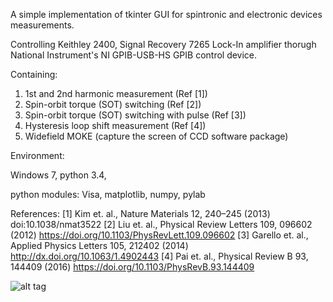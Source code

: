 A simple implementation of tkinter GUI for spintronic and electronic devices measurements.

Controlling Keithley 2400, Signal Recovery 7265 Lock-In amplifier thorugh National Instrument's NI GPIB-USB-HS GPIB control device.

Containing:

1. 1st and 2nd harmonic measurement (Ref [1])
2. Spin-orbit torque (SOT) switching (Ref [2])
3. Spin-orbit torque (SOT) switching with pulse (Ref [3])
4. Hysteresis loop shift measurement (Ref [4])
5. Widefield MOKE (capture the screen of CCD software package)

Environment:

Windows 7, python 3.4, 

python modules: Visa, matplotlib, numpy, pylab

References:
[1] Kim et. al., Nature Materials  12, 240–245 (2013) doi:10.1038/nmat3522
[2] Liu et. al., Physical Review Letters 109, 096602 (2012) https://doi.org/10.1103/PhysRevLett.109.096602
[3] Garello et. al., Applied Physics Letters 105, 212402 (2014) http://dx.doi.org/10.1063/1.4902443
[4] Pai et. al., Physical Review B 93, 144409 (2016) https://doi.org/10.1103/PhysRevB.93.144409


![alt tag](http://i.imgur.com/rZLbKa7.jpg)
